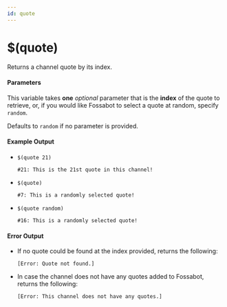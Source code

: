 ```yaml
---
id: quote
---
```


# $(quote)

Returns a channel quote by its index.

#### Parameters

This variable takes **one** *optional* parameter that is the **index** of the quote to retrieve, or, if you would like Fossabot to select a quote at random, specify `random`.

Defaults to `random` if no parameter is provided.

#### Example Output

* `$(quote 21)`

    ```
    #21: This is the 21st quote in this channel!
    ```

* `$(quote)`

    ```
    #7: This is a randomly selected quote!
    ```

* `$(quote random)`

    ```
    #16: This is a randomly selected quote!
    ```

#### Error Output

* If no quote could be found at the index provided, returns the following:

    ```
    [Error: Quote not found.]
    ```

* In case the channel does not have any quotes added to Fossabot, returns the following:

    ```
    [Error: This channel does not have any quotes.]
    ```
